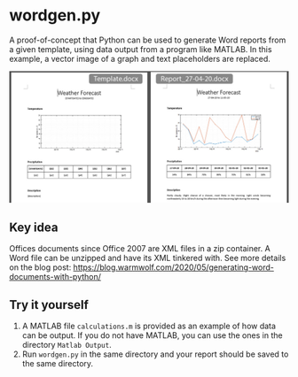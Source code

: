 # wordgen.py
A proof-of-concept that Python can be used to generate Word reports from a given template, using data output from a program like MATLAB.
In this example, a vector image of a graph and text placeholders are replaced.

![Image Demo](readme.jpg "Generate reports from template")

## Key idea
Offices documents since Office 2007 are XML files in a zip container. A Word file can be unzipped and have its XML tinkered with. See more details on the blog post: https://blog.warmwolf.com/2020/05/generating-word-documents-with-python/

## Try it yourself
1. A MATLAB file `calculations.m` is provided as an example of how data can be output. If you do not have MATLAB, you can use the ones in the directory `Matlab Output`.
2. Run `wordgen.py` in the same directory and your report should be saved to the same directory.

